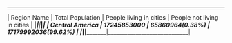  ____________________________________________________________________________________________ 
|     Region Name | Total Population | People living in cities | People not living in cities |
|_________________|__________________|_________________________|_____________________________|
| Central America |      17245853000 |         65860964(0.38%) |         17179992036(99.62%) |
|_________________|__________________|_________________________|_____________________________|